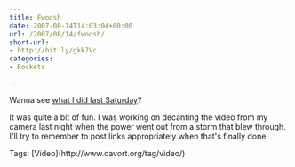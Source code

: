 ```yaml
---
title: Fwoosh
date: 2007-08-14T14:03:04+00:00
url: /2007/08/14/fwoosh/
short-url:
- http://bit.ly/gkk7Vc
categories:
- Rockets

---
```

<div class='microid-mailto+http:sha1:af6cc477c324142c51bf2f41b76d38da8c0d5bf8'>

Wanna see [what I did last Saturday](http://resolute.livejournal.com/372485.html?view=1848581)?

It was quite a bit of fun. I was working on decanting the video from my camera last night when the power went out from a storm that blew through. I'll try to remember to post links appropriately when that's finally done.

</div>

<div class="st-post-tags">
Tags: [Video](http://www.cavort.org/tag/video/)<br />
</div>
